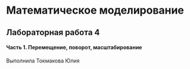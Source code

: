 # Математическое моделирование
## Лабораторная работа 4

#### Часть 1. Перемещение, поворот, масштабирование
Выполнила Токмакова Юлия
